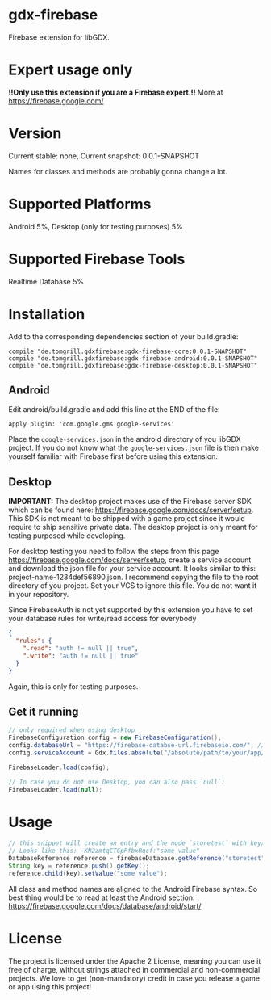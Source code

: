# gdx-firebase

Firebase extension for libGDX. 

# Expert usage only

**!!Only use this extension if you are a Firebase expert.!!** More at https://firebase.google.com/

# Version

Current stable: none, Current snapshot: 0.0.1-SNAPSHOT

Names for classes and methods are probably gonna change a lot.

# Supported Platforms

Android 5%, Desktop (only for testing purposes) 5%

# Supported Firebase Tools

Realtime Database 5%

# Installation

Add to the corresponding dependencies section of your build.gradle:

```
compile "de.tomgrill.gdxfirebase:gdx-firebase-core:0.0.1-SNAPSHOT"
compile "de.tomgrill.gdxfirebase:gdx-firebase-android:0.0.1-SNAPSHOT"
compile "de.tomgrill.gdxfirebase:gdx-firebase-desktop:0.0.1-SNAPSHOT"
```

## Android

Edit android/build.gradle and add this line at the END of the file:

```
apply plugin: 'com.google.gms.google-services'
```

Place the `google-services.json` in the android directory of you libGDX project. If you do not know what the `google-services.json` file is then make yourself familiar with Firebase first before using this extension.

## Desktop

**IMPORTANT:** The desktop project makes use of the Firebase server SDK which can be found here: https://firebase.google.com/docs/server/setup. This SDK is not meant to be shipped with a game project since it would require to ship sensitive private data. The desktop project is only meant for testing purposed while developing. 

For desktop testing you need to follow the steps from this page https://firebase.google.com/docs/server/setup, create a service account and download the json file for your service account. It looks similar to this: project-name-1234def56890.json. I recommend copying the file to the root directory of you project. Set your VCS to ignore this file. You do not want it in your repository.

Since FirebaseAuth is not yet supported by this extension you have to set your database rules for write/read access for everybody

```json
{
  "rules": {
    ".read": "auth != null || true",
    ".write": "auth != null || true"
  }
}
```

Again, this is only for testing purposes. 

## Get it running

```java
// only required when using desktop
FirebaseConfiguration config = new FirebaseConfiguration();
config.databaseUrl = "https://firebase-databse-url.firebaseio.com/"; // get this from Firebase console
config.serviceAccount = Gdx.files.absolute("/absolute/path/to/your/app/project-name-1234def56890.json"); // see above

FirebaseLoader.load(config);

// In case you do not use Desktop, you can also pass `null`:
FirebaseLoader.load(null);

```


# Usage

```java
// this snippet will create an entry and the node `storetest` with key/value.
// Looks like this: -KN2zmtqCTGpPfbxRqcf:"some value"
DatabaseReference reference = firebaseDatabase.getReference("storetest");
String key = reference.push().getKey();
reference.child(key).setValue("some value");
```

All class and method names are aligned to the Android Firebase syntax. So best thing would be to read at least the Android section: https://firebase.google.com/docs/database/android/start/

# License

The project is licensed under the Apache 2 License, meaning you can use it free of charge, without strings attached in commercial and non-commercial projects. We love to get (non-mandatory) credit in case you release a game or app using this project!
